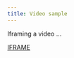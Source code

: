 ```yaml
---
title: Video sample
---
```


Iframing a video ...

[IFRAME](https://web.microsoftstream.com/embed/video/37006a28-c261-44e6-a1dd-2be9c85c276b?autoplay=false&showinfo=true)